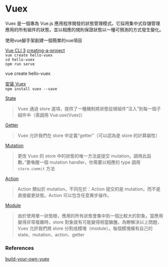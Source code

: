 # Vuex

Vuex 是一個專為 Vue.js 應用程序開發的狀態管理模式。它採用集中式存儲管理應用的所有組件的狀態，並以相應的規則保證狀態以一種可預測的方式發生變化。

使用vue腳手架創建一個簡單的vue項目

[Vue CLI 3](https://cli.vuejs.org/)  [creating-a-project](https://cli.vuejs.org/zh/guide/creating-a-project.html)  
`vue create hello-vuex`  
`cd hello-vuex`  
`npm run serve`  

vue create hello-vuex

[安装 Vuex](https://vuex.vuejs.org/zh/installation.html)  
`npm install vuex --save`  

[State](https://vuex.vuejs.org/zh/guide/)  
> Vuex 通過 store 選項，提供了一種機制將狀態從根組件“注入”到每一個子組件中（需調用 Vue.use(Vuex)） 

[Getter](https://vuex.vuejs.org/zh/guide/getters.html)  
> Vuex 允許我們在 store 中定義“getter”（可以認為是 store 的計算屬性）

[Mutation](https://vuex.vuejs.org/zh/guide/mutations.html)  
> 更改 Vuex 的 store 中的狀態的唯一方法是提交 mutation。調用此函數。”要喚醒一個 mutation handler，你需要以相應的 type 調用 `store.commit` 方法   

[Action](https://vuex.vuejs.org/zh/guide/actions.html)  
> Action 類似於 mutation，不同在於：Action 提交的是 mutation，而不是直接變更狀態。Action 可以包含任意異步操作。

[Module](https://vuex.vuejs.org/zh/guide/modules.html)  
> 由於使用單一狀態樹，應用的所有狀態會集中到一個比較大的對象。當應用變得非常複雜時，store 對象就有可能變得相當臃腫。為瞭解決以上問題，Vuex 允許我們將 store 分割成模塊（module）。每個模塊擁有自己的 state、mutation、action、getter  

### References

[build-your-own-vuex](https://github.com/jackiewillen/blog/issues/18)  